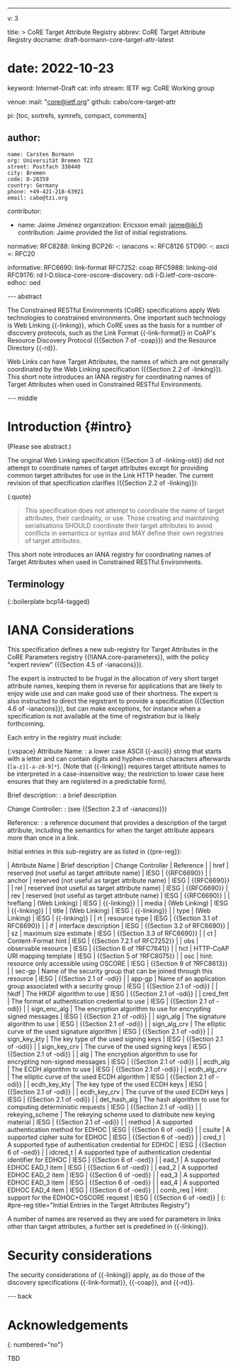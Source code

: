 ---
v: 3

title: >
  CoRE Target Attribute Registry
abbrev: CoRE Target Attribute Registry
docname: draft-bormann-core-target-attr-latest
# date: 2022-10-23

keyword: Internet-Draft
cat: info
stream: IETF
wg: CoRE Working group

venue:
  mail: "core@ietf.org"
  github: cabo/core-target-attr

pi: [toc, sortrefs, symrefs, compact, comments]

author:
  -
    name: Carsten Bormann
    org: Universität Bremen TZI
    street: Postfach 330440
    city: Bremen
    code: D-28359
    country: Germany
    phone: +49-421-218-63921
    email: cabo@tzi.org

contributor:
- name: Jaime Jiménez
  organization: Ericsson
  email: jaime@iki.fi
  contribution: Jaime provided the list of initial registrations.

normative:
  RFC8288: linking
  BCP26:
    -: ianacons
    =: RFC8126
  STD90:
    -: ascii
    =: RFC20

informative:
  RFC6690: link-format
  RFC7252: coap
  RFC5988: linking-old
  RFC9176: rd
  I-D.tiloca-core-oscore-discovery: odi
  I-D.ietf-core-oscore-edhoc: oed

--- abstract

The Constrained RESTful Environments (CoRE) specifications apply Web
technologies to constrained environments.
One important such technology is Web Linking {{-linking}}, which CoRE
uses as the basis for a number of discovery protocols, such as the
Link Format {{-link-format}} in CoAP's Resource Discovery Protocol ({{Section 7
of -coap}}) and the Resource Directory {{-rd}}.

Web Links can have Target Attributes, the names of which are not
generally coordinated by the Web Linking specification ({{Section 2.2 of -linking}}).
This short note introduces an IANA registry for coordinating names of Target
Attributes when used in Constrained RESTful Environments.

--- middle

Introduction        {#intro}
============

(Please see abstract.)

The original Web Linking specification {{Section 3 of -linking-old}} did not attempt
to coordinate names of target attributes except for providing common
target attributes for use in the Link HTTP header.
The current revision of that specification clarifies ({{Section 2.2 of -linking}}):

{:quote}
>    This specification does not attempt to coordinate the name of target
   attributes, their cardinality, or use.  Those creating and
   maintaining serialisations SHOULD coordinate their target attributes
   to avoid conflicts in semantics or syntax and MAY define their own
   registries of target attributes.

This short note introduces an IANA registry for coordinating names of Target
Attributes when used in Constrained RESTful Environments.

Terminology
-----------

{::boilerplate bcp14-tagged}

IANA Considerations
===================

This specification defines a new sub-registry for Target Attributes in
the CoRE Parameters registry {{!IANA.core-parameters}}, with the policy
"expert review" ({{Section 4.5 of -ianacons}}).

The expert is instructed to be frugal in the allocation of very short
target attribute names, keeping them in reverse for applications that
are likely to enjoy wide use and can make good use of their shortness.
The expert is also instructed to direct the registrant to provide a
specification ({{Section 4.6 of -ianacons}}), but can make exceptions,
for instance when a specification is not available at the time of
registration but is likely forthcoming.

Each entry in the registry must include:

{:vspace}
Attribute Name:
: a lower case ASCII {{-ascii}} string that starts with a letter and can
  contain digits and hyphen-minus characters afterwards
  (`[a-z][-a-z0-9]*`).
  (Note that {{-linking}} requires target attribute names to be
  interpreted in a case-insensitive way; the restriction to lower case
  here ensures that they are registered in a predictable form).

Brief description:
: a brief description

Change Controller:
: (see {{Section 2.3 of -ianacons}})

Reference:
: a reference document that provides a description of the target
  attribute, including the semantics for when the target attribute
  appears more than once in a link.


Initial entries in this sub-registry are as listed in {{pre-reg}}:

| Attribute  Name | Brief description                                                   | Change Controller | Reference                                  |
| href            | reserved (not useful as target attribute name)                      | IESG              | {{RFC6690}}                                  |
| anchor          | reserved (not useful as target attribute name)                      | IESG              | {{RFC6690}}                                  |
| rel             | reserved (not useful as target attribute name)                      | IESG              | {{RFC6690}}                                  |
| rev             | reserved (not useful as target attribute name)                      | IESG              | {{RFC6690}}                                  |
| hreflang        | (Web Linking)                                                       | IESG              | {{-linking}}                                 |
| media           | (Web Linking)                                                       | IESG              | {{-linking}}                                 |
| title           | (Web Linking)                                                       | IESG              | {{-linking}}                                 |
| type            | (Web Linking)                                                       | IESG              | {{-linking}}                                 |
| rt              | resource type                                                       | IESG              | {{Section 3.1 of RFC6690}}                   |
| if              | interface description                                               | IESG              | {{Section 3.2 of RFC6690}}                   |
| sz              | maximum size estimate                                               | IESG              | {{Section 3.3 of RFC6690}}                   |
| ct              | Content-Format hint                                                 | IESG              | {{Section 7.2.1 of RFC7252}}                 |
| obs             | observable resource                                                 | IESG              | {{Section 6 of ?RFC7641}}                    |
| hct             | HTTP-CoAP URI mapping template                                      | IESG              | {{Section 5 of ?RFC8075}}                    |
| osc             | hint: resource only accessible using OSCORE                         | IESG              | {{Section 9 of ?RFC8613}}                    |
| sec-gp          | Name of the security group that can be joined through this resource | IESG              | {{Section 2.1 of -odi}}                      |
| app-gp          | Name of an application group associated with a security group       | IESG              | {{Section 2.1 of -odi}}                      |
| hkdf            | The HKDF algorithm to use                                           | IESG              | {{Section 2.1 of -odi}}                      |
| cred_fmt        | The format of authentication credential to use                      | IESG              | {{Section 2.1 of -odi}}                      |
| sign_enc_alg    | The encryption algorithm to use for encrypting signed messages      | IESG              | {{Section 2.1 of -odi}}                      |
| sign_alg        | The signature algorithm to use                                      | IESG              | {{Section 2.1 of -odi}}                      |
| sign_alg_crv    | The elliptic curve of the used signature algorithm                  | IESG              | {{Section 2.1 of -odi}}                      |
| sign_key_kty    | The key type of the used signing keys                               | IESG              | {{Section 2.1 of -odi}}                      |
| sign_key_crv    | The curve of the used signing keys                                  | IESG              | {{Section 2.1 of -odi}}                      |
| alg             | The encryption algorithm to use for encrypting non-signed messages  | IESG              | {{Section 2.1 of -odi}}                      |
| ecdh_alg        | The ECDH algorithm to use                                           | IESG              | {{Section 2.1 of -odi}}                      |
| ecdh_alg_crv    | The elliptic curve of the used ECDH algorithm                       | IESG              | {{Section 2.1 of -odi}}                      |
| ecdh_key_kty    | The key type of the used ECDH keys                                  | IESG              | {{Section 2.1 of -odi}}                      |
| ecdh_key_crv    | The curve of the used ECDH keys                                     | IESG              | {{Section 2.1 of -odi}}                      |
| det_hash_alg    | The hash algorithm to use for computing deterministic requests      | IESG              | {{Section 2.1 of -odi}}                      |
| rekeying_scheme | The rekeying scheme used to distribute new keying material          | IESG              | {{Section 2.1 of -odi}}                      |
| method          | A supported authentication method for EDHOC                         | IESG              | {{Section 6 of -oed}} |
| csuite          | A supported cipher suite for EDHOC                                  | IESG              | {{Section 6 of -oed}} |
| cred_t          | A supported type of authentication credential for EDHOC             | IESG              | {{Section 6 of -oed}} |
| idcred_t        | A supported type of authentication credential identifier for EDHOC  | IESG              | {{Section 6 of -oed}} |
| ead_1           | A supported EDHOC EAD_1 item                                        | IESG              | {{Section 6 of -oed}} |
| ead_2           | A supported EDHOC EAD_2 item                                        | IESG              | {{Section 6 of -oed}} |
| ead_3           | A supported EDHOC EAD_3 item                                        | IESG              | {{Section 6 of -oed}} |
| ead_4           | A supported EDHOC EAD_4 item                                        | IESG              | {{Section 6 of -oed}} |
| comb_req        | Hint: support for the EDHOC+OSCORE request                          | IESG              | {{Section 6 of -oed}} |
{: #pre-reg title="Initial Entries in the Target Attributes Registry"}

A number of names are reserved as they are used for parameters in
links other than target attributes, a further set is predefined in
{{-linking}}.


Security considerations
=======================

The security considerations of {{-linking}} apply, as do those of the
discovery specifications {{-link-format}}, {{-coap}}, and {{-rd}}.

--- back

Acknowledgements
================
{: numbered="no"}

TBD

